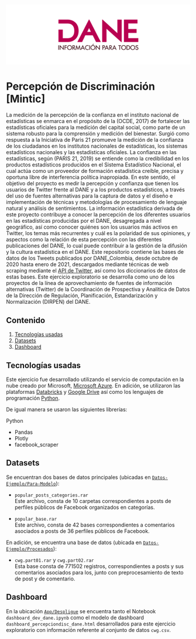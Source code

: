 ![DANELOGO](Figuras/dane_logo.PNG)
 
 # Percepción de Discriminación [Mintic]

La medición de la percepción de la confianza en el instituto nacional de estadísticas se enmarca en el propósito de la  (OCDE, 2017) de fortalecer las estadísticas oficiales para la medición del capital social, como parte de un sistema robusto para la comprensión y medición del bienestar. Surgió como respuesta a la Iniciativa de Paris 21 promueve la medición de la confianza de los ciudadanos en los institutos nacionales de estadísticas, los sistemas estadísticos nacionales y las estadísticas oficiales. La confianza en las estadísticas, según (PARIS 21, 2019) se entiende como la credibilidad en los productos estadísticos producidos en el Sistema Estadístico Nacional, el cual actúa como un proveedor de formación estadística creíble, precisa y oportuna libre de interferencia política inapropiada. 
En este sentido, el objetivo del proyecto es medir la percepción y confianza que tienen los usuarios de Twitter frente al DANE y a los productos estadísticos, a través del uso de fuentes alternativas para la captura de datos y el diseño e implementación de técnicas y metodologías de procesamiento de lenguaje natural y análisis de sentimientos.
La información estadística derivada de este proyecto contribuye a conocer la percepción de los diferentes usuarios en las estadísticas producidas por el DANE, desagregada a nivel geográfico, así como conocer quiénes son los usuarios más activos en Twitter, los temas más recurrentes y cuál es la polaridad de sus opiniones, y aspectos como la relación de esta percepción con las diferentes publicaciones del DANE, lo cual puede contribuir a la gestión de la difusión y la cultura estadística en el DANE. 
Este repositorio contiene las bases de datos de los Tweets publicados por DANE_Colombia, desde octubre de 2020 hasta enero de 2021, descargados mediante técnicas de web scraping mediante el [API de Twitter](https://developer.twitter.com/en/docs/twitter-api), así como los diccionarios de datos de estas bases. Este ejercicio exploratorio se desarrolla como uno de los proyectos de la línea de aprovechamiento de fuentes de información alternativas (Twitter) de la Coordinación de Prospectiva y Analítica de Datos de la Dirección de Regulación, Planificación, Estandarización y Normalización (DIRPEN) del DANE.

## Contenido

1. [Tecnologías usadas](#tecnologías)
2. [Datasets](#datasets)
3. [Dashboard](#dashboard)

<!--- 
2. [Piloto DataSandbox](#piloto)
4. [Diccionarios](#diccionarios)
-->

## Tecnologías usadas

Este ejercicio fue desarrollado utilizando el servicio de computación en la nube creado por Microsoft, [Microsoft Azure](https://azure.microsoft.com/es-es/). En adición, se utilizaron las plataformas [Databricks](https://databricks.com/) y [Google Drive](https://www.google.com/intl/es_co/drive/) así como los lenguajes de programación [Python](https://www.python.org/).

De igual manera se usaron las siguientes librerías:

Python
- Pandas
- Plotly
- facebook_scraper


## Datasets

Se encuentran dos bases de datos principales (ubicadas en [`Datos-Ejemplo/Para-Modelo`](Datos-Ejemplo/Para-Modelo)):

* ``popular_posts_categories.rar`` <br>
Este archivo, consta de 10 carpetas correspondientes a posts de perfiles públicos de Facebook organizados en categorías.

* ``popular_base.rar`` <br>
Este archivo, consta de 42 bases correspondientes a comentarios asociados a posts de 36 perfiles públicos de Facebook.

En adición, se encuentra una base de datos (ubicada en [`Datos-Ejemplo/Procesados`](Datos-Ejemplo/Procesados)):

* ``cwg.part01.rar`` y ``cwg.part02.rar`` <br>
Esta base consta de 771502 registros, correspondientes a posts y sus comentarios asociados para los, junto con preprocesamiento de texto de post y de comentario.

## Dashboard

En la ubicación [`App/Despligue`](App/Despliegue) se encuentra tanto el Notebook ``dashboard_dev_dane.ipynb`` como el modelo de dashboard ``dashboard_percepciondisc_dane.html`` desarrollados para este ejercicio exploratorio con información referente al conjunto de datos ``cwg.csv``.
